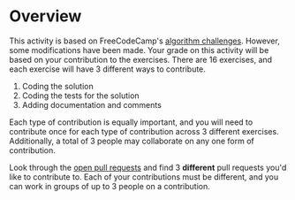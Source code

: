 # Overview

This activity is based on FreeCodeCamp's [algorithm challenges](https://www.freecodecamp.com/map-aside#nested-collapseBasicAlgorithmScripting). However, some modifications have been made. Your grade on this activity will be based on your contribution to the exercises. There are 16 exercises, and each exercise will have 3 different ways to contribute.

1. Coding the solution
1. Coding the tests for the solution
1. Adding documentation and comments

Each type of contribution is equally important, and you will need to contribute once for each type of contribution across 3 different exercises. Additionally, a total of 3 people may collaborate on any one form of contribution.

Look through the [open pull requests](https://github.com/cop1000/algorithm-challenges/pulls) and find 3 **different** pull requests you'd like to contribute to. Each of your contributions must be different, and you can work in groups of up to 3 people on a contribution.
